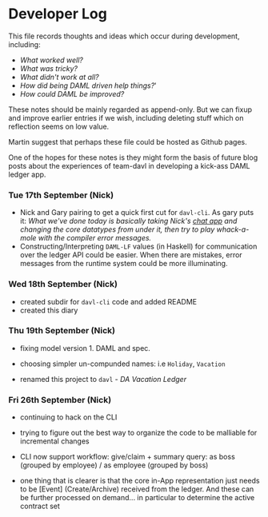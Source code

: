 
# Developer Log

This file records thoughts and ideas which occur during development, including:

- _What worked well?_
- _What was tricky?_
- _What didn't work at all?_
- _How did being DAML driven help things?_'
- _How could DAML be improved?_

These notes should be mainly regarded as append-only. But we can fixup and improve earlier entries if we wish, including deleting stuff which on reflection seems on low value.

Martin suggest that perhaps these file could be hosted as Github pages.

One of the hopes for these notes is they might form the basis of future blog posts about the experiences of team-davl in developing a kick-ass DAML ledger app.


### Tue 17th September (Nick)

- Nick and Gary pairing to get a quick first cut for `davl-cli`. As gary puts it: _What we've done today is basically taking Nick's [chat app](https://github.com/digital-asset/daml/tree/master/language-support/hs/bindings/examples/chat) and changing the core datatypes from under it, then try to play whack-a-mole with the compiler error messages._
- Constructing/Interpreting `DAML-LF` values (in Haskell) for communication over the ledger API could be easier. When there are mistakes, error messages from the runtime system could be more illuminating.


### Wed 18th September (Nick)

- created subdir for `davl-cli` code and added README
- created this diary


### Thu 19th September (Nick)

- fixing model version 1. DAML and spec.
- choosing simpler un-compunded names: i.e `Holiday`, `Vacation`

- renamed this project to `davl` - _DA Vacation Ledger_

### Fri 26th September (Nick)

- continuing to hack on the CLI
- trying to figure out the best way to organize the code to be malliable for incremental changes
- CLI now support workflow: give/claim + summary query: as boss (grouped by employee) / as employee (grouped by boss)

- one thing that is clearer is that the core in-App representation just needs to be [Event] (Create/Archive) received from the ledger. And these can be further processed on demand... in particular to determine the active contract set
